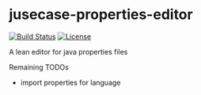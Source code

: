# jusecase-properties-editor
[![Build Status](https://travis-ci.org/casid/jusecase.svg?branch=master)](https://travis-ci.org/casid/jusecase-properties-editor)
[![License](https://img.shields.io/badge/license-Apache%202.0-blue.svg)](https://raw.githubusercontent.com/casid/jusecase/master/LICENSE)

A lean editor for java properties files

Remaining TODOs
- import properties for language
